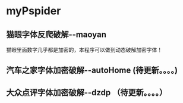 # myPspider
## 猫眼字体反爬破解--maoyan 
猫眼里面数字几乎都是加密的，本程序可以做到动态破解加密字体！

## 汽车之家字体加密破解--autoHome  (待更新。。。。)

## 大众点评字体加密破解--dzdp （待更新。。。。）